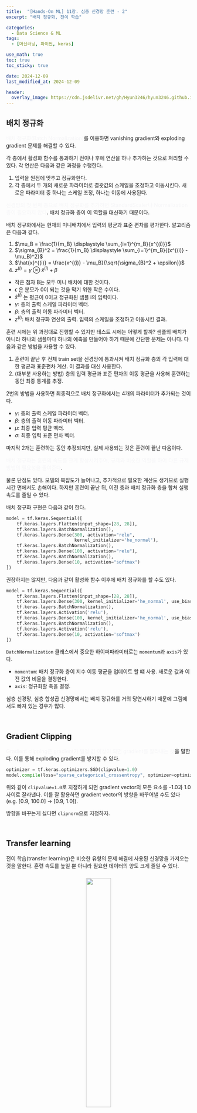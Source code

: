 ```yaml
---
title:  "[Hands-On ML] 11장. 심층 신경망 훈련 - 2"
excerpt: "배치 정규화, 전이 학습"

categories:
  - Data Science & ML
tags:
  - [머신러닝, 파이썬, keras]

use_math: true
toc: true
toc_sticky: true

date: 2024-12-09
last_modified_at: 2024-12-09

header:
  overlay_image: https://cdn.jsdelivr.net/gh/Hyun3246/hyun3246.github.io@master/image/overlay image/Hands-on ML.png
---
```

## 배치 정규화
<span style="color:#F5F5F7">배치 정규화(Batch Normalization)</span>를 이용하면 vanishing gradient와 exploding gradient 문제를 해결할 수 있다.

각 층에서 활성화 함수를 통과하기 전이나 후에 연산을 하나 추가하는 것으로 처리할 수 있다. 각 연산은 다음과 같은 과정을 수행한다.

1. 입력을 원점에 맞추고 정규화한다.
2. 각 층에서 두 개의 새로운 파라미터로 결괏값의 스케일을 조정하고 이동시킨다. 새로운 파라미터 중 하나는 스케일 조정, 하나는 이동에 사용된다.

<span style="color:#F5F5F7">신경망의 첫 번째 층으로 배치 정규화를 추가하면 StandardScaler나 Normalization 층이 필요하지 않다</span>. 배치 정규화 층이 이 역할을 대신하기 때문이다.

배치 정규화에서는 현재의 미니배치에서 입력의 평균과 표준 편차를 평가한다. 알고리즘은 다음과 같다.

1. $\mu_B = \frac{1}{m_B} \displaystyle \sum_{i=1}^{m_B}{x^{(i)}}$
2. $\sigma_{B}^2 = \frac{1}{m_B} \displaystyle \sum_{i=1}^{m_B}{(x^{(i)} - \mu_B)^2}$
3. $\hat{x}^{(i)} = \frac{x^{(i)} - \mu_B}{\sqrt{\sigma_{B}^2 + \epsilon}}$
4. $z^{(i)} = \gamma \otimes \hat{x}^{(i)} + \beta$

- 작은 첨자 B는 모두 미니 배치에 대한 것이다.
- $\epsilon$ 은 분모가 0이 되는 것을 막기 위한 작은 수이다.
- $\hat{x}^{(i)}$ 는 평균이 0이고 정규화된 샘플 i의 입력이다.
- $\gamma$: 층의 출력 스케일 파라미터 벡터.
- $\beta$: 층의 출력 이동 파라미터 벡터.
- $z^{(i)}$: 배치 정규화 연산의 출력. 입력의 스케일을 조정하고 이동시킨 결과.

훈련 시에는 위 과정대로 진행할 수 있지만 테스트 시에는 어떻게 할까? 샘플의 배치가 아니라 하나의 샘플마다 하나의 예측을 만들어야 하기 때문에 간단한 문제는 아니다. 다음과 같은 방법을 사용할 수 있다.

1. 훈련이 끝난 후 전체 train set을 신경망에 통과시켜 배치 정규화 층의 각 입력에 대한 평균과 표준편차 계산. 이 결과를 대신 사용한다.
2. (대부분 사용하는 방법) 층의 입력 평균과 표준 편차의 이동 평균을 사용해 훈련하는 동안 최종 통계를 추정.

2번의 방법을 사용하면 최종적으로 배치 정규화에서는 4개의 파라미터가 추가되는 것이다.

- $\gamma$: 층의 출력 스케일 파라미터 벡터.
- $\beta$: 층의 출력 이동 파라미터 벡터.
- $\mu$: 최종 입력 평균 벡터.
- $\sigma$: 최종 입력 표준 편차 벡터.

마지막 2개는 훈련하는 동안 추정되지만, 실제 사용되는 것은 훈련이 끝난 다음이다.

<span style="color:#F5F5F7">배치 정규화는 훈련의 속도를 크게 향상시켜주며, 규제와 비슷한 역할을 하여 다른 규제 방법의 필요성을 줄여준다</span>.

물론 단점도 있다. 모델의 복잡도가 늘어나고, 추가적으로 필요한 계산도 생기므로 실행 시간 면에서도 손해이다. 하지만 훈련이 끝난 뒤, 이전 층과 배치 정규화 층을 합쳐 실행 속도를 줄일 수 있다.

배치 정규화 구현은 다음과 같이 한다.

```python
model = tf.keras.Sequential([
    tf.keras.layers.Flatten(input_shape=[28, 28]),
    tf.keras.layers.BatchNormalization(),
    tf.keras.layers.Dense(300, activation="relu",
                          kernel_initializer='he_normal'),
    tf.keras.layers.BatchNormalization(),
    tf.keras.layers.Dense(100, activation="relu"),
    tf.keras.layers.BatchNormalization(),
    tf.keras.layers.Dense(10, activation="softmax")
])
```

권장하지는 않지만, 다음과 같이 활성화 함수 이후에 배치 정규화를 할 수도 있다.

```python
model = tf.keras.Sequential([
    tf.keras.layers.Flatten(input_shape=[28, 28]),
    tf.keras.layers.Dense(300, kernel_initializer='he_normal', use_bias=False),
    tf.keras.layers.BatchNormalization(),
    tf.keras.layers.Activation('relu'),
    tf.keras.layers.Dense(100, kernel_initializer='he_normal', use_bias=False),
    tf.keras.layers.BatchNormalization(),
    tf.keras.layers.Activation('relu'),
    tf.keras.layers.Dense(10, activation='softmax')
])
```  

`BatchNormalization` 클래스에서 중요한 하이퍼파라미터로는 `momentum`과 `axis`가 있다.

- `momentum`: 배치 정규화 층이 지수 이동 평균을 업데이트 할 떄 사용. 새로운 값과 이전 값의 비율을 결정한다.
- `axis`: 정규화할 축을 결정.

심층 신경망, 심층 합성곱 신경망에서는 배치 정규화를 거의 당연시하기 때문에 그림에서도 빠져 있는 경우가 많다.

<br/>

## Gradient Clipping
<span style="color:#F5F5F7">Gradient clipping은 gradient가 일정 값 이상이 되면 gradient를 잘라내는 것</span>을 말한다. 이를 통해 exploding gradient를 방지할 수 있다.

```python
optimizer = tf.keras.optimizers.SGD(clipvalue=1.0)
model.compile(loss="sparse_categorical_crossentropy", optimizer=optimizer)
```

위와 같이 `clipvalue=1.0`로 지정하게 되면 gradient vector의 모든 요소를 -1.0과 1.0 사이로 잘라낸다. 이를 잘 활용하면 gradient vector의 방향을 바꾸어낼 수도 있다(e.g. [0.9, 100.0] -> [0.9, 1.0]).

방향을 바꾸는게 싫다면 `clipnorm`으로 지정하자.

<br/>

## Transfer learning
전이 학습(transfer learning)은 비슷한 유형의 문제 해결에 사용된 신경망을 가져오는 것을 말한다. 훈련 속도를 높일 뿐 아니라 필요한 데이터의 양도 크게 줄일 수 있다.
<br/>
<figure style="display:block; text-align:center;">
  <img src="https://cdn.jsdelivr.net/gh/Hyun3246/hyun3246.github.io@master/image/Hands-On ML/transfer learning.png"
       style="width: 40%; height: auto; margin:10px">
</figure>
<br/>

당연히 다른 문제에서 사용한 출력층이 내가 해결하고자 하는 문제와는 맞지 않을 가능성이 크기 떄문에, 보통의 경우 출력층은 바꾸어 준다. 또한, 상위 은닉 층은 하위 은닉 층보다 덜 유용하므로(상위 층이 고수준 특성을 학습하기 때문), <span style="color:#F5F5F7">하위 은닉층만 가져오는 경우도 많다</span>.

보통 전이 학습은 다음과 같은 과정으로 진행된다.

1. 재사용할 층을 모두 동결한다. 이는 경사 하강법으로 가중치가 바뀌지 않도록 한다는 의미이다.
2. 모델을 훈련하고 평가한다.
3. 결과에 따라 맨 위 한 두 개 층의 동결을 해제하고 다시 평가한다. 이때, 학습률을 줄이는 것이 도움이 된다.
4. 여전히 성능이 좋지 않다면 상위 한 두 개 층을 아예 제거하고 남은 은닉 층을 동결한다.
5. 적절한 재사용 은닉 층 수를 찾을 때까지 3~4를 반복한다.

keras에서 전이 학습을 하는 자세한 과정은 코드를 참고하자. (기존 신경망에는 변화가 없도록) 신경망을 clone하는 과정, 동결, 동결 해제 등의 방법을 눈여겨 보자.

<br/>

## 비지도 사전 훈련
레이블된 훈련 데이터가 많이 없다면 <span style="color:#F5F5F7">비지도 사전 훈련(Unsupervised Pretraining)</span>을 할 수 있다.

1. 오토 인코더(autoencoder)나 GAN 같은 비지도 학습 모델을 훈련한다.
2. 그 하위 층을 재사용하여 알맞은 출력 층을 추가한다.
3. 지도 학습을 사용해 레이블된 샘플로 신경망을 미세 튜닝한다.

<br/>

[코드 보러가기](https://github.com/Hyun3246/Code-Warehouse/blob/25042059a35cb57e987d3e3297518178b726ad98/Hands-On%20ML/Chapter_11_Training_Deep_Neural_Network.ipynb)


<br/>
<br/>

*별도의 출처 표시가 있는 이미지를 제외한 모든 이미지는 강의자료에서 발췌하였음을 밝힙니다.*